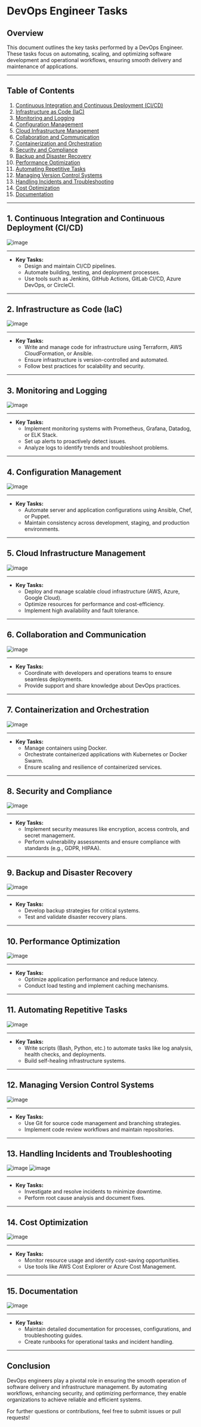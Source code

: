 # DevOps Engineer Tasks

## Overview
This document outlines the key tasks performed by a DevOps Engineer. These tasks focus on automating, scaling, and optimizing software development and operational workflows, ensuring smooth delivery and maintenance of applications.

---

## Table of Contents
1. [Continuous Integration and Continuous Deployment (CI/CD)](#1-continuous-integration-and-continuous-deployment-cicd)
2. [Infrastructure as Code (IaC)](#2-infrastructure-as-code-iac)
3. [Monitoring and Logging](#3-monitoring-and-logging)
4. [Configuration Management](#4-configuration-management)
5. [Cloud Infrastructure Management](#5-cloud-infrastructure-management)
6. [Collaboration and Communication](#6-collaboration-and-communication)
7. [Containerization and Orchestration](#7-containerization-and-orchestration)
8. [Security and Compliance](#8-security-and-compliance)
9. [Backup and Disaster Recovery](#9-backup-and-disaster-recovery)
10. [Performance Optimization](#10-performance-optimization)
11. [Automating Repetitive Tasks](#11-automating-repetitive-tasks)
12. [Managing Version Control Systems](#12-managing-version-control-systems)
13. [Handling Incidents and Troubleshooting](#13-handling-incidents-and-troubleshooting)
14. [Cost Optimization](#14-cost-optimization)
15. [Documentation](#15-documentation)

---

## 1. Continuous Integration and Continuous Deployment (CI/CD)

![image](https://github.com/user-attachments/assets/dc38a529-251f-4654-a44c-f7cc247a8030)

---
- **Key Tasks:**
  - Design and maintain CI/CD pipelines.
  - Automate building, testing, and deployment processes.
  - Use tools such as Jenkins, GitHub Actions, GitLab CI/CD, Azure DevOps, or CircleCI.

---

## 2. Infrastructure as Code (IaC)
![image](https://github.com/user-attachments/assets/a0ded622-837a-4ad5-8b0d-2c4011384b1d)

---
- **Key Tasks:**
  - Write and manage code for infrastructure using Terraform, AWS CloudFormation, or Ansible.
  - Ensure infrastructure is version-controlled and automated.
  - Follow best practices for scalability and security.

---

## 3. Monitoring and Logging
![image](https://github.com/user-attachments/assets/f3d150a1-5af4-4cbb-acf1-5e605d87e0ae)

---
- **Key Tasks:**
  - Implement monitoring systems with Prometheus, Grafana, Datadog, or ELK Stack.
  - Set up alerts to proactively detect issues.
  - Analyze logs to identify trends and troubleshoot problems.

---

## 4. Configuration Management
![image](https://github.com/user-attachments/assets/b31a29c7-c58b-4a7b-809a-f863bead6051)

---
- **Key Tasks:**
  - Automate server and application configurations using Ansible, Chef, or Puppet.
  - Maintain consistency across development, staging, and production environments.

---

## 5. Cloud Infrastructure Management
![image](https://github.com/user-attachments/assets/4310e789-81b1-422e-88c1-117bbc35c9f9)

---
- **Key Tasks:**
  - Deploy and manage scalable cloud infrastructure (AWS, Azure, Google Cloud).
  - Optimize resources for performance and cost-efficiency.
  - Implement high availability and fault tolerance.

---

## 6. Collaboration and Communication
![image](https://github.com/user-attachments/assets/d3fc696b-3467-4b2b-ba14-3f5553cb559d)

---
- **Key Tasks:**
  - Coordinate with developers and operations teams to ensure seamless deployments.
  - Provide support and share knowledge about DevOps practices.

---

## 7. Containerization and Orchestration

![image](https://github.com/user-attachments/assets/6b56cc06-39f1-48d3-9fb1-7b839f75eee1)

---
- **Key Tasks:**
  - Manage containers using Docker.
  - Orchestrate containerized applications with Kubernetes or Docker Swarm.
  - Ensure scaling and resilience of containerized services.

---

## 8. Security and Compliance
![image](https://github.com/user-attachments/assets/76cb2114-ca78-4cf8-a628-41fc93299440)

---
- **Key Tasks:**
  - Implement security measures like encryption, access controls, and secret management.
  - Perform vulnerability assessments and ensure compliance with standards (e.g., GDPR, HIPAA).

---

## 9. Backup and Disaster Recovery
![image](https://github.com/user-attachments/assets/6c95f5bd-b6d5-43a7-8c0e-26b01462cb72)

---
- **Key Tasks:**
  - Develop backup strategies for critical systems.
  - Test and validate disaster recovery plans.

---

## 10. Performance Optimization

![image](https://github.com/user-attachments/assets/14d71698-5032-496c-831e-79621ed2097a)

---
- **Key Tasks:**
  - Optimize application performance and reduce latency.
  - Conduct load testing and implement caching mechanisms.

---

## 11. Automating Repetitive Tasks
![image](https://github.com/user-attachments/assets/5a49c0c7-f47f-4970-a53f-cbd52e24567d)

---
- **Key Tasks:**
  - Write scripts (Bash, Python, etc.) to automate tasks like log analysis, health checks, and deployments.
  - Build self-healing infrastructure systems.

---

## 12. Managing Version Control Systems
![image](https://github.com/user-attachments/assets/d4c74024-4047-4d4a-91a6-95f80dd7786e)

---

- **Key Tasks:**
  - Use Git for source code management and branching strategies.
  - Implement code review workflows and maintain repositories.

---

## 13. Handling Incidents and Troubleshooting
![image](https://github.com/user-attachments/assets/59d1ff20-801d-4099-b3b0-eef76386fe3c)
![image](https://github.com/user-attachments/assets/3efee80c-f198-431d-a242-31a32fb957db)

---
- **Key Tasks:**
  - Investigate and resolve incidents to minimize downtime.
  - Perform root cause analysis and document fixes.

---

## 14. Cost Optimization
![image](https://github.com/user-attachments/assets/3ba228b4-1d82-4a57-af5c-6bf23bec99a6)

---
- **Key Tasks:**
  - Monitor resource usage and identify cost-saving opportunities.
  - Use tools like AWS Cost Explorer or Azure Cost Management.

---

## 15. Documentation
![image](https://github.com/user-attachments/assets/b795320a-1494-4a14-af06-3510689c2c18)

---
- **Key Tasks:**
  - Maintain detailed documentation for processes, configurations, and troubleshooting guides.
  - Create runbooks for operational tasks and incident handling.

---

## Conclusion
DevOps engineers play a pivotal role in ensuring the smooth operation of software delivery and infrastructure management. By automating workflows, enhancing security, and optimizing performance, they enable organizations to achieve reliable and efficient systems.

For further questions or contributions, feel free to submit issues or pull requests!

